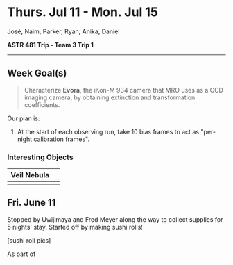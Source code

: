 # Thurs. Jul 11 - Mon. Jul 15

José, Naim, Parker, Ryan, Anika, Daniel

**ASTR 481 Trip - Team 3 Trip 1**

---

## Week Goal(s)

> Characterize **Evora**, the iKon-M 934 camera that MRO uses as a CCD imaging camera, by obtaining extinction and transformation coefficients.

Our plan is:
1. At the start of each observing run, take 10 bias frames to act as "per-night calibration frames".

### Interesting Objects


| Veil Nebula |     |
| ----------- | --- |
|             |     |



## Fri. June 11

Stopped by Uwijimaya and Fred Meyer along the way to collect supplies for 5 nights' stay. Started off by making sushi rolls!

[sushi roll pics]

As part of 